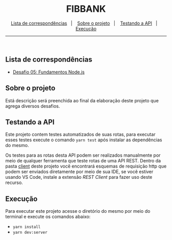 <h1 align="center">
  FIBBANK
</h1>

<p align="center">
  <a href="#lista-de-correspondências">Lista de correspondências</a>&nbsp;&nbsp;&nbsp;|&nbsp;&nbsp;&nbsp;
  <a href="#sobre-o-projeto">Sobre o projeto</a>&nbsp;&nbsp;&nbsp;|&nbsp;&nbsp;&nbsp;
  <a href="#testando-a-API">Testando a API</a>&nbsp;&nbsp;&nbsp;|&nbsp;&nbsp;&nbsp;
  <a href="#execução">Execução</a>
</p>

---
<br />

## Lista de correspondências
* [Desafio 05: Fundamentos Node.js](./_instruction/Desafio05.md)

## Sobre o projeto
Está descrição será preenchida ao final da elaboração deste projeto que agrega diversos desafios.

## Testando a API
Este projeto contem testes automatizados de suas rotas, para executar esses testes execute o comando `yarn test` após instalar as dependências do mesmo.

Os testes para as rotas desta API podem ser realizados manualmente por meio de qualquer ferramenta que teste rotas de uma API REST. Dentro da pasta [client](./client) deste projeto você encontrará esquemas de requisição http que podem ser enviados diretamente por meio de sua IDE, se você estiver usando VS Code, instale a extensão *REST Client* para fazer uso deste recurso.

## Execução
Para executar este projeto acesse o diretório do mesmo por meio do terminal e execute os comandos abaixo:
- `yarn install`
- `yarn dev:server`
